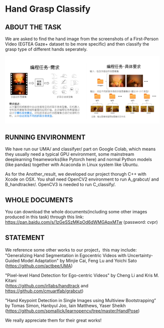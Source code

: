 # Hand Grasp Classify

## ABOUT THE TASK

We are asked to find the hand image from the screenshots of a First-Person Video (EGTEA Gaze+ dataset to be more specific) and then 
classify the grasp type of different hands seperately.

![avatar](https://github.com/actbee/Hand_Grasp_Classify/blob/master/img/task.png?raw=true)

## RUNNING ENVIRONMENT

We have run our UMA/ and classifyer/ part on Google Colab, which means they usually need a typical GPU environment, some mainstream deeplearning freameworks(like 
Pytorch here) and normal Python models (like pandas) together with Acaconda in Linux system like Ubuntu.

As for the Another_result, we developed our project thorugh C++ with Xcode on OSX. You shall need OpenCV2 environment to run A_grabcut/ and B_handtracker/.
OpenCV3 is needed to run C_classify/. 

## WHOLE DOCUMENTS

You can download the whole documents(including some other images produced in this task) through
this link: https://pan.baidu.com/s/1zGeSSzMKpOd6dWMGApxMTw (password: cvpr)

## STATEMENT

We reference some other works to our project，this may include:  
 "Generalizing Hand Segmentation in Egocentric Videos with Uncertainty-Guided Model Adaptation" by Minjie Cai, Feng Lu and Yoichi Sato  
 (https://github.com/actbee/UMA)
 
 "Pixel-level Hand Detection for Ego-centric Videos" by Cheng Li and Kris M. Kitani    
 (https://github.com/irllabs/handtrack and https://github.com/cmuartfab/grabcut)
 
 "Hand Keypoint Detection in Single Images using Multiview Bootstrapping” by Tomas Simon, Hanbyul Joo, Iain Matthews, Yaser Sheikh   
  (https://github.com/spmallick/learnopencv/tree/master/HandPose)
 
 We really appreciate them for their great works!